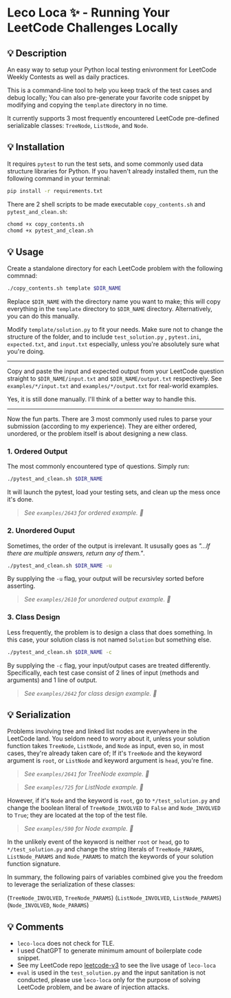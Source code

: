 # Leco Loca ✨ - Running Your LeetCode Challenges Locally

## 💡 Description

An easy way to setup your Python local testing enivronment for LeetCode Weekly Contests as well as daily practices.

This is a command-line tool to help you keep track of the test cases and debug locally; You can also pre-generate your favorite code snippet by modifying and copying the `template` directory in no time.

It currently supports 3 most frequently encountered LeetCode pre-defined serializable classes: `TreeNode`, `ListNode`, and `Node`.

## 💡 Installation

It requires `pytest` to run the test sets, and some commonly used data structure libraries for Python. If you haven't already installed them, run the following command in your terminal:

```bash
pip install -r requirements.txt
```

There are 2 shell scripts to be made executable `copy_contents.sh` and `pytest_and_clean.sh`:

```bash
chomd +x copy_contents.sh
chomd +x pytest_and_clean.sh
```

## 💡 Usage

Create a standalone directory for each LeetCode problem with the following commnad:

```bash
./copy_contents.sh template $DIR_NAME
```

Replace `$DIR_NAME` with the directory name you want to make; this will copy everything in the `template` directory to `$DIR_NAME` directory. Alternatively, you can do this manually.

Modify `template/solution.py` to fit your needs. Make sure not to change the structure of the folder, and to include `test_solution.py` , `pytest.ini`, `expected.txt`, and `input.txt` especially, unless you're absolutely sure what you're doing.

---

Copy and paste the input and expected output from your LeetCode question straight to `$DIR_NAME/input.txt` and `$DIR_NAME/output.txt` respectively. See `examples/*/input.txt` and `examples/*/output.txt` for real-world examples.

Yes, it is still done manually. I'll think of a better way to handle this.

---

Now the fun parts. There are 3 most commonly used rules to parse your submission (according to my experience). They are either ordered, unordered, or the problem itself is about designing a new class.

### 1. Ordered Output

The most commonly encountered type of questions. Simply run:

```bash
./pytest_and_clean.sh $DIR_NAME
```

It will launch the pytest, load your testing sets, and clean up the mess once it's done.

> _See `examples/2643` for ordered example. 🌱_

### 2. Unordered Ouput

Sometimes, the order of the output is irrelevant. It ususally goes as _"...If there are multiple answers, return any of them."_.

```bash
./pytest_and_clean.sh $DIR_NAME -u
```

By supplying the `-u` flag, your output will be recursivley sorted before asserting.

> _See `examples/2610` for unordered output example. 🌱_

### 3. Class Design

Less frequently, the problem is to design a class that does something. In this case, your solution class is not named `Solution` but something else.

```bash
./pytest_and_clean.sh $DIR_NAME -c
```

By supplying the `-c` flag, your input/output cases are treated differently. Specifically, each test case consist of 2 lines of input (methods and arguments) and 1 line of output.

> _See `examples/2642` for class design example. 🌱_

## 💡 Serialization

Problems involving tree and linked list nodes are everywhere in the LeetCode land. You seldom need to worry about it, unless your solution function takes `TreeNode`, `ListNode`, and `Node` as input, even so, in most cases, they're already taken care of; If it's `TreeNode` and the keyword argument is `root`, or `ListNode` and keyword argument is `head`, you're fine.

> _See `examples/2641` for TreeNode example. 🌱_

> _See `examples/725` for ListNode example. 🌱_

However, if it's `Node` and the keyword is `root`, go to `*/test_solution.py` and change the boolean literal of `TreeNode_INVOLVED` to `False` and `Node_INVOLVED` to `True`; they are located at the top of the test file.

> _See `examples/590` for Node example. 🌱_

In the unlikely event of the keyword is neither `root` or `head`, go to `*/test_solution.py` and change the string literals of `TreeNode_PARAMS`, `ListNode_PARAMS` and `Node_PARAMS` to match the keywords of your solution function signature.

In summary, the following pairs of variables combined give you the freedom to leverage the serialization of these classes:

(`TreeNode_INVOLVED`, `TreeNode_PARAMS`)
(`ListNode_INVOLVED`, `ListNode_PARAMS`)
(`Node_INVOLVED`, `Node_PARAMS`)

## 💡 Comments

-   `leco-loca` does not check for TLE.
-   I used ChatGPT to generate minimum amount of boilerplate code snippet.
-   See my LeetCode repo [leetcode-v3](https://github.com/kylab9527/leetcode-v3) to see the live usage of `leco-loca`
-   `eval` is used in the `test_solution.py` and the input sanitation is not conducted, please use `leco-loca` only for the purpose of solving LeetCode problem, and be aware of injection attacks.
